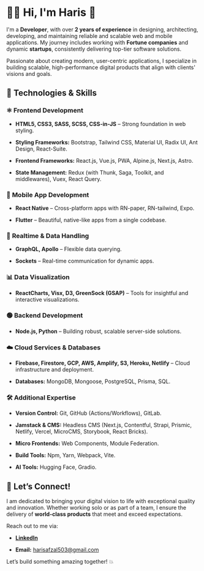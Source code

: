 👨‍💻 **Hi, I'm Haris** 👋
=============================

I'm a **Developer**, with over **2 years of experience** in designing, architecting, developing, and maintaining reliable and scalable web and mobile applications. My journey includes working with **Fortune companies** and dynamic **startups**, consistently delivering top-tier software solutions.

Passionate about creating modern, user-centric applications, I specialize in building scalable, high-performance digital products that align with clients' visions and goals.

🚀 **Technologies & Skills**
----------------------------    

### ⚛️ **Frontend Development**

*   **HTML5, CSS3, SASS, SCSS, CSS-in-JS** – Strong foundation in web styling.
    
*   **Styling Frameworks:** Bootstrap, Tailwind CSS, Material UI, Radix UI, Ant Design, React-Suite.
    
*   **Frontend Frameworks:** React.js, Vue.js, PWA, Alpine.js, Next.js, Astro.
    
*   **State Management:** Redux (with Thunk, Saga, Toolkit, and middlewares), Vuex, React Query.
    

### 📱 **Mobile App Development**

*   **React Native** – Cross-platform apps with RN-paper, RN-tailwind, Expo.
    
*   **Flutter** – Beautiful, native-like apps from a single codebase.
    

### 🔄 **Realtime & Data Handling**

*   **GraphQL, Apollo** – Flexible data querying.
    
*   **Sockets** – Real-time communication for dynamic apps.
    

### 📊 **Data Visualization**

*   **ReactCharts, Visx, D3, GreenSock (GSAP)** – Tools for insightful and interactive visualizations.
    

### 🟢 **Backend Development**

*   **Node.js, Python** – Building robust, scalable server-side solutions.
    

### ☁️ **Cloud Services & Databases**

*   **Firebase, Firestore, GCP, AWS, Amplify, S3, Heroku, Netlify** – Cloud infrastructure and deployment.
    
*   **Databases:** MongoDB, Mongoose, PostgreSQL, Prisma, SQL.
    

### 🛠️ **Additional Expertise**

*   **Version Control:** Git, GitHub (Actions/Workflows), GitLab.
    
*   **Jamstack & CMS:** Headless CMS (Next.js, Contentful, Strapi, Prismic, Netlify, Vercel, MicroCMS, Storybook, React Bricks).
    
*   **Micro Frontends:** Web Components, Module Federation.
    
*   **Build Tools:** Npm, Yarn, Webpack, Vite.
    
*   **AI Tools:** Hugging Face, Gradio.
    

🌱 **Let’s Connect!**
---------------------

I am dedicated to bringing your digital vision to life with exceptional quality and innovation. Whether working solo or as part of a team, I ensure the delivery of **world-class products** that meet and exceed expectations.

Reach out to me via:

*   [**LinkedIn**](https://www.linkedin.com/in/muhammad-haris-afzal-08854a252)
    
*   **Email:** harisafzal503@gmail.com
    

Let’s build something amazing together! 💥
